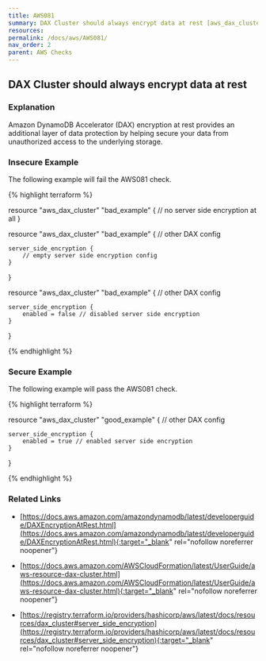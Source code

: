 ```yaml
---
title: AWS081
summary: DAX Cluster should always encrypt data at rest [aws_dax_cluster] 
resources: 
permalink: /docs/aws/AWS081/
nav_order: 2
parent: AWS Checks
---
```


## DAX Cluster should always encrypt data at rest

### Explanation


Amazon DynamoDB Accelerator (DAX) encryption at rest provides an additional layer of data protection by helping secure your data from unauthorized access to the underlying storage.



### Insecure Example

The following example will fail the AWS081 check.

{% highlight terraform %}

resource "aws_dax_cluster" "bad_example" {
	// no server side encryption at all
}

resource "aws_dax_cluster" "bad_example" {
	// other DAX config

	server_side_encryption {
		// empty server side encryption config
	}
}

resource "aws_dax_cluster" "bad_example" {
	// other DAX config

	server_side_encryption {
		enabled = false // disabled server side encryption
	}
}

{% endhighlight %}



### Secure Example

The following example will pass the AWS081 check.

{% highlight terraform %}

resource "aws_dax_cluster" "good_example" {
	// other DAX config

	server_side_encryption {
		enabled = true // enabled server side encryption
	}
}

{% endhighlight %}


### Related Links


- [https://docs.aws.amazon.com/amazondynamodb/latest/developerguide/DAXEncryptionAtRest.html](https://docs.aws.amazon.com/amazondynamodb/latest/developerguide/DAXEncryptionAtRest.html){:target="_blank" rel="nofollow noreferrer noopener"}

- [https://docs.aws.amazon.com/AWSCloudFormation/latest/UserGuide/aws-resource-dax-cluster.html](https://docs.aws.amazon.com/AWSCloudFormation/latest/UserGuide/aws-resource-dax-cluster.html){:target="_blank" rel="nofollow noreferrer noopener"}

- [https://registry.terraform.io/providers/hashicorp/aws/latest/docs/resources/dax_cluster#server_side_encryption](https://registry.terraform.io/providers/hashicorp/aws/latest/docs/resources/dax_cluster#server_side_encryption){:target="_blank" rel="nofollow noreferrer noopener"}

